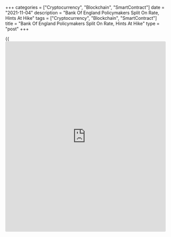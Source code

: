+++
categories = ["Cryptocurrency", "Blockchain", "SmartContract"]
date = "2021-11-04"
description = "Bank Of England Policymakers Split On Rate, Hints At Hike"
tags = ["Cryptocurrency", "Blockchain", "SmartContract"]
title = "Bank Of England Policymakers Split On Rate, Hints At Hike"
type = "post"
+++

{{<iframe id="large-banner" src="https://www.bounty.group/#slide=15.0" width="100%" height="600" scrolling="no" style="border: 0px solid rgb(216, 221, 230); border-radius: 3px;">}}

Bank of England [policy](https://www.fintechee.com/policy/)makers decided to maintain the record low interest
rate and quantitative easing in a split vote and signaled a rate hike
over the coming months as inflation remains stubbornly above the target.

Seven members of the Monetary Policy Committee voted to leave the key
interest rate unchanged at 0.10 percent, while Dave Ramsden and Michael
Saunders sought a 15 basis point rate hike, the bank said in a statement
on Thursday.

Ramsden and Saunders said the economic outlook warranted a tightening in
the monetary [policy](https://www.fintechee.com/policy/) stance at this meeting.

Markets expected a 15 basis point rate hike at the meeting after
Governor Andrew Bailey recently commented that the bank will have to act
on inflation.

Further, the MPC decided to retain the existing stock of corporate bond
purchases at GBP 20 billion and the government bond purchases target at
GBP 875 billion.

Catherine Mann, Ramsden and Saunders preferred to reduce the target for
the stock of UK government bond purchases to GBP 855 billion from GBP
875 billion.

Dissenting members said a decision to tighten [policy](https://www.fintechee.com/policy/) at this meeting
would reduce the risk of medium-term inflation expectations drifting up,
which might otherwise ultimately necessitate a more abrupt subsequent
tightening in [policy](https://www.fintechee.com/policy/) and hence a greater adjustment in growth and
employment.

The MPC judged that it would be necessary over the coming months to
increase Bank Rate in order to return CPI inflation sustainably to the 2
percent target.

Paul Dales, an economist at Capital Economics, said the bank sent a
strong signal that it is unlikely to raise rates to the level of 1.00
percent that is fully priced into [markets][1] by the end of next year.
The economist expects rate to end next year at 0.50 percent.

According to the latest BoE forecast, CPI inflation will rise to 4.5
percent in November and remain around that level through the winter,
accounted for by further increases in core goods and food price
inflation.

Inflation is expected to peak at around 5 percent in April 2022,
materially higher than expected in the August Report.

Price growth is projected to fall back materially from the second half
of next year as supply disruption eases, global demand rebalances and
energy prices stop rising.

Overall, GDP was expected to have grown by around 1.5 percent in the
third quarter of this year, and to expand by 1 percent in the fourth
quarter in the November Report projections, around half of the rates
envisaged in the August Report.

As a result, GDP was expected to remain below its pre-Covid level until
the first quarter of 2022.

For comments and feedback [contact](https://www.playgroundfx.com/contact/): editorial@rtt[news](https://www.letsplayfx.com/blog/forex-news-website/).com

[Economic News][2]

 **What parts of the world are seeing the best (and worst) economic
performances lately? Click[here][3] to check out our [Econ Scorecard][3]
and find out! See up-to-the-moment [ranking](https://www.playgroundfx.com/blog/crypto-exchange-ranking/)s for the best and worst
performers in [GDP][4], [unemployment rate][5], [inflation][6] and much
more.**

   1. www.rtt[news](https://www.letsplayfx.com/blog/forex-news-website/).com/Content/Markets.aspx
   2. www.rtt[news](https://www.letsplayfx.com/blog/forex-news-website/).com/Content/EconomicNews.aspx
   3. www.rtt[news](https://www.letsplayfx.com/blog/forex-news-website/).com/economic-scorecard/world-rank/PPI/highest-performance.aspx
   4. www.rtt[news](https://www.letsplayfx.com/blog/forex-news-website/).com/economic-scorecard/world-rank/GDP/highest-performance.aspx
   5. www.rtt[news](https://www.letsplayfx.com/blog/forex-news-website/).com/economic-scorecard/world-rank/unemployment-rate/lowest-performance.aspx
   6. www.rtt[news](https://www.letsplayfx.com/blog/forex-news-website/).com/economic-scorecard/world-rank/CPI/highest-performance.aspx